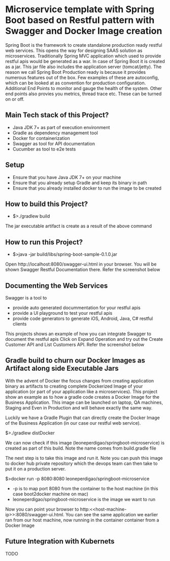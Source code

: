 # Microservice template with Spring Boot based on Restful pattern with Swagger and Docker Image creation

Spring Boot is the framework to create standalone production ready restful web services. This opens the way for designing SAAS solution as microservices. Traditionally Spring MVC application which used to provide restful apis would be generated as a war. In case of Spring Boot it is created as a jar. This jar file also includes the application server (tomcat/jetty). The reason we call Spring Boot Production ready is because it provides numerous features out of the box. Few examples of these are autoconfig, which can be looked at as convention for production configuration. Additional End Points to monitor and gauge the health of the system. Other end points also provies you metrics, thread trace etc. These can be turned on or off.

## Main Tech stack of this Project?
* Java JDK 7+ as part of execution environment
* Gradle as dependency management tool
* Docker for containerization
* Swagger as tool for API documentation
* Cucumber as tool to e2e tests

## Setup
* Ensure that you have Java JDK 7+ on your machine
* Ensure that you already setup Gradle and keep its binary in path
* Ensure that you already installed docker to run the image to be created

## How to build this Project?
* $>./gradlew build

The jar executable artifact is create as a result of the above command

## How to run this Project?
* $>java -jar  build/libs/spring-boot-sample-0.1.0.jar

Open http://localhost:8080/swagger-ui.html in your browser. You will be shown Swagger Restful Documentation there. Refer the screenshot below

## Documenting the Web Services
Swagger is a tool to 
* provide auto generated docummentation for your restful apis
* provide a UI playground to test your restful apis
* provide code generators to generate iOS, Android, Java, C# restful clients 

This projects shows an example of how you can integrate Swagger to document the restful apis
Click on Expand Operation and try out the Create Customer API and List Customers API. Refer the screenshot below

## Gradle build to churn our Docker Images as Artifact along side Executable Jars
With the advent of Docker the focus changes from creating application binary as artifacts to creating complete Dockerized Image of your application (or part of your application like a microservices). This project show an example as to how a gradle code creates a Docker Image for the Business Application. This image can be launched on laptop, QA machines, Staging and Even in Production and will behave exactly the same way.

Luckily we have a Gradle Plugin that can directly create the Docker Image of the Business Application (in our case our restful web service).

$>./gradlew distDocker

We can now check if this image (leoneperdigao/springboot-microservice) is created as part of this build. Note the name comes from build.gradle file

The next step is to take this image and run it. Note you can push this image to docker hub private repository which the devops team can then take to put it on a production server.

$>docker run -p 8080:8080 leoneperdigao/springboot-microservice

* -p is to map port 8080 from the container to the host machine (in this case boot2docker machine on mac)
* leoneperdigao/springboot-microservice is the image we want to run

Now you can point your browser to http:&lt;&lt;host-machine-ip&gt;&gt;:8080/swagger-ui.html. You can see the same application we earlier ran from our host machine, now running in the container container from a Docker Image

## Future Integration with Kubernets
TODO
